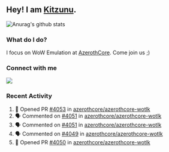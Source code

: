 ## Hey! I am [Kitzunu](https://Github.com/Kitzunu).

![Anurag's github stats](https://github-readme-stats.kitzunu.vercel.app/api?username=Kitzunu&show_icons=true)

### What do I do?

I focus on WoW Emulation at [AzerothCore](https://Github.com/AzerothCore). Come join us ;)

### Connect with me
[![](https://img.shields.io/badge/AzerothCore%20Discord-Connect%20with%20me!-green)](https://discord.com/invite/gkt4y2x)

### Recent Activity

<!--START_SECTION:activity-->
1. 💪 Opened PR [#4053](https://github.com/azerothcore/azerothcore-wotlk/pull/4053) in [azerothcore/azerothcore-wotlk](https://github.com/azerothcore/azerothcore-wotlk)
2. 🗣 Commented on [#4051](https://github.com/azerothcore/azerothcore-wotlk/issues/4051) in [azerothcore/azerothcore-wotlk](https://github.com/azerothcore/azerothcore-wotlk)
3. 🗣 Commented on [#4051](https://github.com/azerothcore/azerothcore-wotlk/issues/4051) in [azerothcore/azerothcore-wotlk](https://github.com/azerothcore/azerothcore-wotlk)
4. 🗣 Commented on [#4049](https://github.com/azerothcore/azerothcore-wotlk/issues/4049) in [azerothcore/azerothcore-wotlk](https://github.com/azerothcore/azerothcore-wotlk)
5. 💪 Opened PR [#4050](https://github.com/azerothcore/azerothcore-wotlk/pull/4050) in [azerothcore/azerothcore-wotlk](https://github.com/azerothcore/azerothcore-wotlk)
<!--END_SECTION:activity-->
